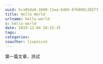 ```yaml
---
uuid: 5ca05da0-1680-11ea-b466-676089c202f7
title: Hello World
urlname: hello-world
s: hello-world
date: 2019-12-04 18:25:15
tags:
categories:
coauthor: liupeixin
---
```


第一篇文章，测试
